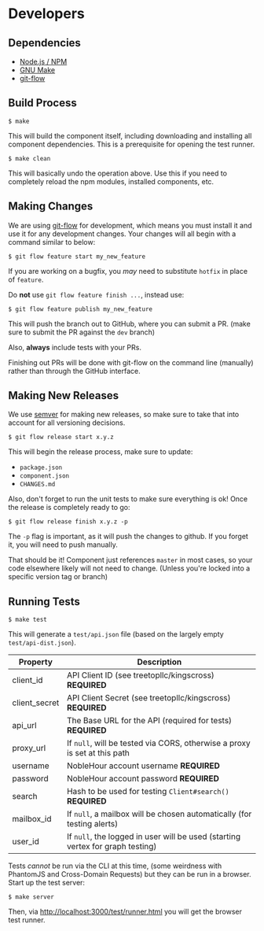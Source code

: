 # Developers

## Dependencies

 * [Node.js / NPM](http://nodejs.org/)
 * [GNU Make](http://www.gnu.org/software/make/)
 * [git-flow](https://github.com/nvie/gitflow)


## Build Process

    $ make

This will build the component itself, including downloading and installing all
component dependencies. This is a prerequisite for opening the test runner.

    $ make clean

This will basically undo the operation above. Use this if you need to completely
reload the npm modules, installed components, etc.


## Making Changes

We are using [git-flow](https://github.com/nvie/gitflow) for development, which
means you must install it and use it for any development changes. Your changes
will all begin with a command similar to below:

    $ git flow feature start my_new_feature

If you are working on a bugfix, you _may_ need to substitute `hotfix` in place
of `feature`.

Do **not** use `git flow feature finish ...`, instead use:

    $ git flow feature publish my_new_feature

This will push the branch out to GitHub, where you can submit a PR. (make sure
to submit the PR against the `dev` branch)

Also, **always** include tests with your PRs.

Finishing out PRs will be done with git-flow on the command line (manually)
rather than through the GitHub interface.


## Making New Releases

We use [semver](http://semver.org/) for making new releases, so make sure to
take that into account for all versioning decisions.

    $ git flow release start x.y.z

This will begin the release process, make sure to update:

 * `package.json`
 * `component.json`
 * `CHANGES.md`

Also, don't forget to run the unit tests to make sure everything is ok! Once
the release is completely ready to go:

    $ git flow release finish x.y.z -p

The `-p` flag is important, as it will push the changes to github. If you forget
it, you will need to push manually.

That should be it! Component just references `master` in most cases, so your
code elsewhere likely will not need to change. (Unless you're locked into a
specific version tag or branch)


## Running Tests

    $ make test

This will generate a `test/api.json` file (based on the largely empty `test/api-dist.json`).

| Property      | Description                                                                    |
| ------------- | ------------------------------------------------------------------------------ |
| client_id     | API Client ID (see treetopllc/kingscross) **REQUIRED**                         |
| client_secret | API Client Secret (see treetopllc/kingscross) **REQUIRED**                     |
| api_url       | The Base URL for the API (required for tests) **REQUIRED**                     |
| proxy_url     | If `null`, will be tested via CORS, otherwise a proxy is set at this path      |
| username      | NobleHour account username **REQUIRED**                                        |
| password      | NobleHour account password **REQUIRED**                                        |
| search        | Hash to be used for testing `Client#search()` **REQUIRED**                     |
| mailbox_id    | If `null`, a mailbox will be chosen automatically (for testing alerts)         |
| user_id       | If `null`, the logged in user will be used (starting vertex for graph testing) |

Tests _cannot_ be run via the CLI at this time, (some weirdness with PhantomJS
and Cross-Domain Requests) but they can be run in a browser. Start up the test
server:

    $ make server

Then, via [http://localhost:3000/test/runner.html](http://localhost:3000/test/runner.html)
you will get the browser test runner.
